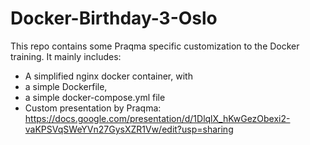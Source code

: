# Docker-Birthday-3-Oslo
This repo contains some Praqma specific customization to the Docker training. It mainly includes:
* A simplified nginx docker container, with
* a simple Dockerfile,
* a simple docker-compose.yml file
* Custom presentation by Praqma: https://docs.google.com/presentation/d/1DlqlX_hKwGezObexi2-vaKPSVqSWeYVn27GysXZR1Vw/edit?usp=sharing 


